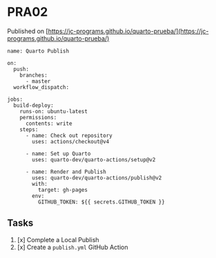 # PRA02

Published on [https://jc-programs.github.io/quarto-prueba/](https://jc-programs.github.io/quarto-prueba/)

```{.yml}
name: Quarto Publish

on:
  push:
    branches:
      - master
  workflow_dispatch:

jobs:
  build-deploy:
    runs-on: ubuntu-latest
    permissions:
      contents: write
    steps:
      - name: Check out repository
        uses: actions/checkout@v4

      - name: Set up Quarto
        uses: quarto-dev/quarto-actions/setup@v2

      - name: Render and Publish
        uses: quarto-dev/quarto-actions/publish@v2
        with:
          target: gh-pages
        env:
          GITHUB_TOKEN: ${{ secrets.GITHUB_TOKEN }}
```


## Tasks

1. [x] Complete a Local Publish
2. [x] Create a `publish.yml` GitHub Action
